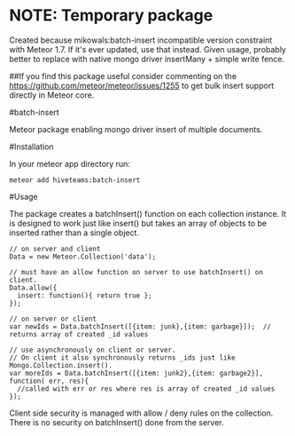 # NOTE: Temporary package
Created because mikowals:batch-insert incompatible version constraint with Meteor 1.7. If it's ever updated, use that instead. Given usage, probably better to replace with native mongo driver insertMany + simple write fence.

##If you find this package useful consider commenting on the https://github.com/meteor/meteor/issues/1255 to get bulk insert support directly in Meteor core.



#batch-insert

Meteor package enabling mongo driver insert of multiple documents.

#Installation

In your meteor app directory run:

    meteor add hiveteams:batch-insert

#Usage

The package creates a batchInsert() function on each collection instance.  It is designed to work just like insert() but takes an array of objects to be inserted rather than a single object.

    // on server and client
    Data = new Meteor.Collection('data');

    // must have an allow function on server to use batchInsert() on client.
    Data.allow({
      insert: function(){ return true };
    });

    // on server or client
    var newIds = Data.batchInsert([{item: junk},{item: garbage}]);  // returns array of created _id values

    // use asynchronously on client or server.  
    // On client it also synchronously returns _ids just like Mongo.Collection.insert().
    var moreIds = Data.batchInsert([{item: junk2},{item: garbage2}], function( err, res){
      //called with err or res where res is array of created _id values
    });  

Client side security is managed with allow / deny rules on the collection.  There is no security on batchInsert() done from the server.

